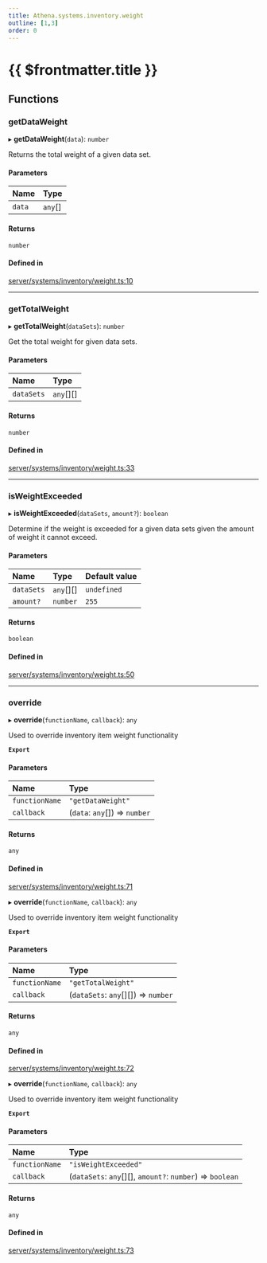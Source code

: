 ```yaml
---
title: Athena.systems.inventory.weight
outline: [1,3]
order: 0
---
```


# {{ $frontmatter.title }}


## Functions

### getDataWeight

▸ **getDataWeight**(`data`): `number`

Returns the total weight of a given data set.

#### Parameters

| Name | Type |
| :------ | :------ |
| `data` | `any`[] |

#### Returns

`number`

#### Defined in

[server/systems/inventory/weight.ts:10](https://github.com/Stuyk/altv-athena/blob/552012ca4/src/core/server/systems/inventory/weight.ts#L10)

___

### getTotalWeight

▸ **getTotalWeight**(`dataSets`): `number`

Get the total weight for given data sets.

#### Parameters

| Name | Type |
| :------ | :------ |
| `dataSets` | `any`[][] |

#### Returns

`number`

#### Defined in

[server/systems/inventory/weight.ts:33](https://github.com/Stuyk/altv-athena/blob/552012ca4/src/core/server/systems/inventory/weight.ts#L33)

___

### isWeightExceeded

▸ **isWeightExceeded**(`dataSets`, `amount?`): `boolean`

Determine if the weight is exceeded for a given data sets given the amount of weight it cannot exceed.

#### Parameters

| Name | Type | Default value |
| :------ | :------ | :------ |
| `dataSets` | `any`[][] | `undefined` |
| `amount?` | `number` | `255` |

#### Returns

`boolean`

#### Defined in

[server/systems/inventory/weight.ts:50](https://github.com/Stuyk/altv-athena/blob/552012ca4/src/core/server/systems/inventory/weight.ts#L50)

___

### override

▸ **override**(`functionName`, `callback`): `any`

Used to override inventory item weight functionality

**`Export`**

#### Parameters

| Name | Type |
| :------ | :------ |
| `functionName` | ``"getDataWeight"`` |
| `callback` | (`data`: `any`[]) => `number` |

#### Returns

`any`

#### Defined in

[server/systems/inventory/weight.ts:71](https://github.com/Stuyk/altv-athena/blob/552012ca4/src/core/server/systems/inventory/weight.ts#L71)

▸ **override**(`functionName`, `callback`): `any`

Used to override inventory item weight functionality

**`Export`**

#### Parameters

| Name | Type |
| :------ | :------ |
| `functionName` | ``"getTotalWeight"`` |
| `callback` | (`dataSets`: `any`[][]) => `number` |

#### Returns

`any`

#### Defined in

[server/systems/inventory/weight.ts:72](https://github.com/Stuyk/altv-athena/blob/552012ca4/src/core/server/systems/inventory/weight.ts#L72)

▸ **override**(`functionName`, `callback`): `any`

Used to override inventory item weight functionality

**`Export`**

#### Parameters

| Name | Type |
| :------ | :------ |
| `functionName` | ``"isWeightExceeded"`` |
| `callback` | (`dataSets`: `any`[][], `amount?`: `number`) => `boolean` |

#### Returns

`any`

#### Defined in

[server/systems/inventory/weight.ts:73](https://github.com/Stuyk/altv-athena/blob/552012ca4/src/core/server/systems/inventory/weight.ts#L73)

